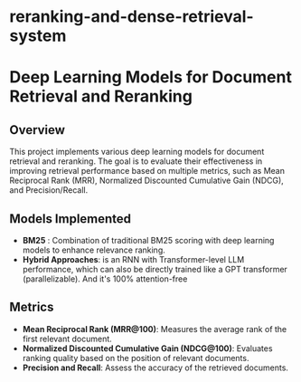 
# reranking-and-dense-retrieval-system

# Deep Learning Models for Document Retrieval and Reranking

## Overview
This project implements various deep learning models for document retrieval and reranking. The goal is to evaluate their effectiveness in improving retrieval performance based on multiple metrics, such as Mean Reciprocal Rank (MRR), Normalized Discounted Cumulative Gain (NDCG), and Precision/Recall.

## Models Implemented
- **BM25** : Combination of traditional BM25 scoring with deep learning models to enhance relevance ranking.
- **Hybrid Approaches**:  is an RNN with Transformer-level LLM performance, which can also be directly trained like a GPT transformer (parallelizable). And it's 100% attention-free

## Metrics
- **Mean Reciprocal Rank (MRR@100)**: Measures the average rank of the first relevant document.
- **Normalized Discounted Cumulative Gain (NDCG@100)**: Evaluates ranking quality based on the position of relevant documents.
- **Precision and Recall**: Assess the accuracy of the retrieved documents.
